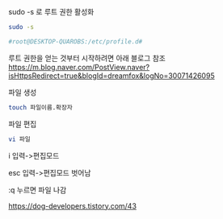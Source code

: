 sudo -s 로 루트 권한 활성화
```bash
sudo -s

#root@DESKTOP-QUAROBS:/etc/profile.d#
```

루트 권한을 얻는 것부터 시작하려면 아래 블로그 참조
https://m.blog.naver.com/PostView.naver?isHttpsRedirect=true&blogId=dreamfox&logNo=30071426095


파일 생성
```bash
touch 파일이름.확장자
```

파일 편집
```bash
vi 파일
```
i 입력->편집모드

esc 입력->편집모드 벗어남

:q 누르면 파일 나감

https://dog-developers.tistory.com/43
